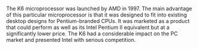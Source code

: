 The K6 microprocessor was launched by AMD in 1997. The main advantage of this particular microprocessor is that it was designed to fit into existing desktop designs for Pentium-branded CPUs. It was marketed as a product that could perform as well as its Intel Pentium II equivalent but at a significantly lower price. The K6 had a considerable impact on the PC market and presented Intel with serious competition.
